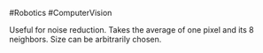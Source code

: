 #Robotics #ComputerVision 

Useful for noise reduction. Takes the average of one pixel and its 8 neighbors. Size can be arbitrarily chosen.